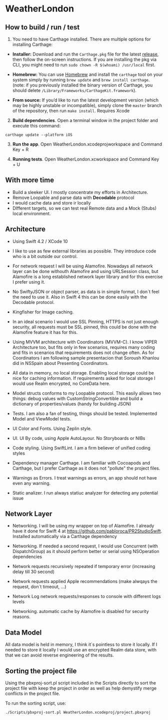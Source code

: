 # WeatherLondon

## How to build / run / test

1. You need to have Carthage installed. There are multiple options for installing Carthage:

* **Installer:** Download and run the `Carthage.pkg` file for the latest [release](https://github.com/Carthage/Carthage/releases), then follow the on-screen instructions. If you are installing the pkg via CLI, you might need to run `sudo chown -R $(whoami) /usr/local` first.

* **Homebrew:** You can use [Homebrew](http://brew.sh) and install the `carthage` tool on your system simply by running `brew update` and `brew install carthage`. (note: if you previously installed the binary version of Carthage, you should delete `/Library/Frameworks/CarthageKit.framework`).

* **From source:** If you’d like to run the latest development version (which may be highly unstable or incompatible), simply clone the `master` branch of the repository, then run `make install`. Requires Xcode 


2. **Build dependencies**. Open a terminal window in the project folder and execute this command:

```
carthage update --platform iOS
```


3. **Run the app**. Open WeatherLondon.xcodeprojworkspace and Command Key + R


4. **Running tests**. Open WeatherLondon.xcworkspace and Command Key + U


## With more time

- Build a sleeker UI. I mostly concentrate my efforts in Architecture.
- Remove Loopable and parse data with **Decodable** protocol
- I would cache data and store ir locally
- DIfferent targets, so we can test real Remote data and a Mock (Stubs) local environment.


## Architecture

- Using Swift 4.2 / XCode 10

- I like to use as few external libraries as possible. They introduce code who is a bit outside our control.

- For network request I will be using Alamofire. Nowadays all network layer can be done withouth Alamofire and using URLSession class, but Alamofire is a long established network layer library and for this exercise I prefer using it.

- No SwiftyJSON or object parser, as data is in simple format, I don´t feel the need to use it. Also in Swift 4 this can be done easily with the Decodable protocol.

- Kingfisher for Image caching.

- In an ideal scenario I would use SSL Pinning, HTTPS is not just enough security, all requests must be SSL pinned, this could be done with the Alamofire feature it has for this.

- Using MVVM architecture with Coordinators (MVVM-C). I know VIPER Architecture too, but fits only in few scenarios, requires many coding and fits in scenarios that requirements does not change often. As for Coordinators I am following sample presentacion that Soroush Khanlou did in NSSpain about Presenting Coordinators.

- All data in memory, no local storage. Enabling local storage could be nice for caching information. If requirements asked for local storage I would use Realm encrypted, no CoreData here.

- Model structs conforms to my Loopable protocol. This easily allows two things: debug values with CustomStringConvertible and build a dictionary of properties/values (handy for building JSON)

- Tests. I am also a fan of testing, things should be tested. Implemented Model and ViewModel tests.

- UI Color and Fonts. Using Zeplin style.

- UI. UI By code, using Apple AutoLayour. No Storyboards or NIBs

- Code styling. Using SwiftLint. I am a firm believer of unified coding styles

- Dependency manager Carthage. I am familiar with Cocoapods and Carthage, but I prefer Carthage as it does not "pollute" the project files.  

- Warnings as Errors. I treat warnings as errors, an app should not have even any warning.

- Static analizer. I run always statiuc analyzer for detecting any potential issue


## Network Layer

- Networking. I will be using my wrapper on top of Alamofire. I already have it done for Swift 4 at https://github.com/pabloroca/PR2StudioSwift. Installed automatically via a Carthage dependency

- Networking. If needed a second request, I would use Concurrent (with DispatchGroup) as it should perform better or serial using NSOperation dependencies

- Network requests recursively repeated if temporary error (increasing delay till 30 second)

- Network requests applied Apple recommendations (make alwqays the request, don´t timeout, ...)

- Network Log network requests/responses to console with different logs levels

- Networking. automatic cache by Alamofire is disabled for security reasons.


## Data Model

All data model is held in memory, I think it´s pointless to store it locally. If I needed to store it locally I would use an encrypted Realm data store, with that we can avoid reverse engineering of the results. 


## Sorting the project file

Using the pbxproj-sort.pl script included in the Scripts directly to sort the project file with keep the project in order as well as help demystify merge conflicts in the project file. 

To run the sorting script, use:

`./Scripts/pbxproj-sort.pl WeatherLondon.xcodeproj/project.pbxproj`
